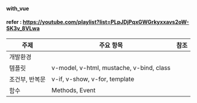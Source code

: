 #### with_vue
#### refer : https://youtube.com/playlist?list=PLpJDjPqxGWGrkyxxavs2oW-SK3v_8VLwa
| 주제 | 주요 항목 | 참조 |
| --- | --- | :---: |
|개발환경|| |
|템플릿|v-model, v-html, mustache, v-bind, class | |
|조건부, 반복문| v-if, v-show, v-for, template| |
|함수|Methods, Event||
